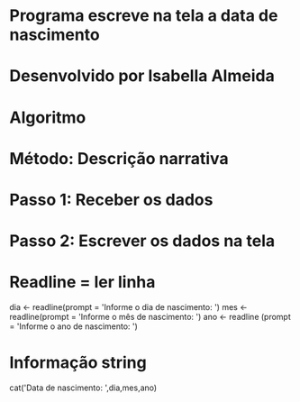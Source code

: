 # Programa escreve na tela a data de nascimento
# Desenvolvido por Isabella Almeida 

# Algoritmo
# Método: Descrição narrativa 
# Passo 1: Receber os dados
# Passo 2: Escrever os dados na tela

# Readline = ler linha

dia <- readline(prompt = 'Informe o dia de nascimento: ')
mes <- readline(prompt = 'Informe o mês de nascimento: ')
ano <- readline (prompt = 'Informe o ano de nascimento: ')

# Informação string

cat('Data de nascimento: ',dia,mes,ano)
